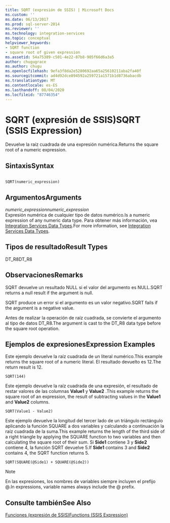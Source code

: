 ```yaml
---
title: SQRT (expresión de SSIS) | Microsoft Docs
ms.custom: ''
ms.date: 06/13/2017
ms.prod: sql-server-2014
ms.reviewer: ''
ms.technology: integration-services
ms.topic: conceptual
helpviewer_keywords:
- SQRT function
- square root of given expression
ms.assetid: 54a75389-c501-4e22-87b8-905f66d6a3a5
author: chugugrace
ms.author: chugu
ms.openlocfilehash: 9efa3f8da2e5280692aa65a25610211aba2fa40f
ms.sourcegitcommit: ad4d92dce894592a259721a1571b1d8736abacdb
ms.translationtype: MT
ms.contentlocale: es-ES
ms.lasthandoff: 08/04/2020
ms.locfileid: "87746354"
---
```

# <a name="sqrt-ssis-expression"></a><span data-ttu-id="ba3db-102">SQRT (expresión de SSIS)</span><span class="sxs-lookup"><span data-stu-id="ba3db-102">SQRT (SSIS Expression)</span></span>
  <span data-ttu-id="ba3db-103">Devuelve la raíz cuadrada de una expresión numérica.</span><span class="sxs-lookup"><span data-stu-id="ba3db-103">Returns the square root of a numeric expression.</span></span>  
  
## <a name="syntax"></a><span data-ttu-id="ba3db-104">Sintaxis</span><span class="sxs-lookup"><span data-stu-id="ba3db-104">Syntax</span></span>  
  
```  
  
SQRT(numeric_expression)  
```  
  
## <a name="arguments"></a><span data-ttu-id="ba3db-105">Argumentos</span><span class="sxs-lookup"><span data-stu-id="ba3db-105">Arguments</span></span>  
 <span data-ttu-id="ba3db-106">*numeric_expression*</span><span class="sxs-lookup"><span data-stu-id="ba3db-106">*numeric_expression*</span></span>  
 <span data-ttu-id="ba3db-107">Expresión numérica de cualquier tipo de datos numérico.</span><span class="sxs-lookup"><span data-stu-id="ba3db-107">Is a numeric expression of any numeric data type.</span></span> <span data-ttu-id="ba3db-108">Para obtener más información, vea [Integration Services Data Types](../data-flow/integration-services-data-types.md).</span><span class="sxs-lookup"><span data-stu-id="ba3db-108">For more information, see [Integration Services Data Types](../data-flow/integration-services-data-types.md).</span></span>  
  
## <a name="result-types"></a><span data-ttu-id="ba3db-109">Tipos de resultado</span><span class="sxs-lookup"><span data-stu-id="ba3db-109">Result Types</span></span>  
 <span data-ttu-id="ba3db-110">DT_R8</span><span class="sxs-lookup"><span data-stu-id="ba3db-110">DT_R8</span></span>  
  
## <a name="remarks"></a><span data-ttu-id="ba3db-111">Observaciones</span><span class="sxs-lookup"><span data-stu-id="ba3db-111">Remarks</span></span>  
 <span data-ttu-id="ba3db-112">SQRT devuelve un resultado NULL si el valor del argumento es NULL.</span><span class="sxs-lookup"><span data-stu-id="ba3db-112">SQRT returns a null result if the argument is null.</span></span>  
  
 <span data-ttu-id="ba3db-113">SQRT produce un error si el argumento es un valor negativo.</span><span class="sxs-lookup"><span data-stu-id="ba3db-113">SQRT fails if the argument is a negative value.</span></span>  
  
 <span data-ttu-id="ba3db-114">Antes de realizar la operación de raíz cuadrada, se convierte el argumento al tipo de datos DT_R8.</span><span class="sxs-lookup"><span data-stu-id="ba3db-114">The argument is cast to the DT_R8 data type before the square root operation.</span></span>  
  
## <a name="expression-examples"></a><span data-ttu-id="ba3db-115">Ejemplos de expresiones</span><span class="sxs-lookup"><span data-stu-id="ba3db-115">Expression Examples</span></span>  
 <span data-ttu-id="ba3db-116">Este ejemplo devuelve la raíz cuadrada de un literal numérico.</span><span class="sxs-lookup"><span data-stu-id="ba3db-116">This example returns the square root of a numeric literal.</span></span> <span data-ttu-id="ba3db-117">El resultado devuelto es 12.</span><span class="sxs-lookup"><span data-stu-id="ba3db-117">The return result is 12.</span></span>  
  
```  
SQRT(144)  
```  
  
 <span data-ttu-id="ba3db-118">Este ejemplo devuelve la raíz cuadrada de una expresión, el resultado de restar valores de las columnas **Value1** y **Value2** .</span><span class="sxs-lookup"><span data-stu-id="ba3db-118">This example returns the square root of an expression, the result of subtracting values in the **Value1** and **Value2** columns.</span></span>  
  
```  
SQRT(Value1 - Value2)  
```  
  
 <span data-ttu-id="ba3db-119">Este ejemplo devuelve la longitud del tercer lado de un triángulo rectángulo aplicando la función SQUARE a dos variables y calculando a continuación la raíz cuadrada de la suma.</span><span class="sxs-lookup"><span data-stu-id="ba3db-119">This example returns the length of the third side of a right triangle by applying the SQUARE function to two variables and then calculating the square root of their sum.</span></span> <span data-ttu-id="ba3db-120">Si **Side1** contiene 3 y **Side2** contiene 4, la función SQRT devuelve 5.</span><span class="sxs-lookup"><span data-stu-id="ba3db-120">If **Side1** contains 3 and **Side2** contains 4, the SQRT function returns 5.</span></span>  
  
```  
SQRT(SQUARE(@Side1) + SQUARE(@Side2))  
```  
  
> [!NOTE]  
>  <span data-ttu-id="ba3db-121">En las expresiones, los nombres de variables siempre incluyen el prefijo \@.</span><span class="sxs-lookup"><span data-stu-id="ba3db-121">In expressions, variable names always include the \@ prefix.</span></span>  
  
## <a name="see-also"></a><span data-ttu-id="ba3db-122">Consulte también</span><span class="sxs-lookup"><span data-stu-id="ba3db-122">See Also</span></span>  
 [<span data-ttu-id="ba3db-123">Funciones &#40;expresión de SSIS&#41;</span><span class="sxs-lookup"><span data-stu-id="ba3db-123">Functions &#40;SSIS Expression&#41;</span></span>](functions-ssis-expression.md)  
  
  
